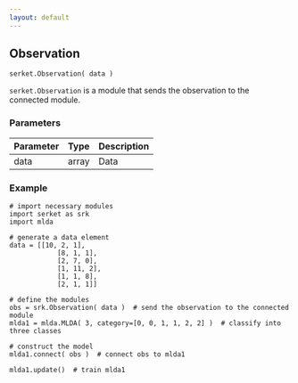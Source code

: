 ```yaml
---
layout: default
---
```

## Observation

```
serket.Observation( data )
```

`serket.Observation` is a module that sends the observation to the connected module.

### Parameters

| Parameter | Type | Description |
|:----------|:-----|:------------|
| data      | array| Data        |


### Example

```
# import necessary modules
import serket as srk
import mlda

# generate a data element
data = [[10, 2, 1],
            [8, 1, 1],
            [2, 7, 0],
            [1, 11, 2],
            [1, 1, 8],
            [2, 1, 1]]

# define the modules
obs = srk.Observation( data )  # send the observation to the connected module
mlda1 = mlda.MLDA( 3, category=[0, 0, 1, 1, 2, 2] )  # classify into three classes

# construct the model
mlda1.connect( obs )  # connect obs to mlda1

mlda1.update()  # train mlda1
```
